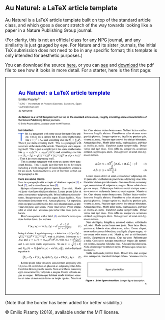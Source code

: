 Au Naturel: a LaTeX article template
------------------------------------

Au Naturel is a LaTeX article template built on top of the standard article class, and which goes a decent stretch of the way towards looking like a paper in a Nature Publishing Group journal.

(For clarity, this is not an official class for any NPG journal, and any similarity is just gauged by eye. For Nature and its sister journals, the initial TeX submission does not need to be in any specific format; this template is only intended for aesthetic purposes.)

You can download the source [here](https://github.com/episanty/AuNaturel/archive/master.zip), or you can [see](https://github.com/episanty/AuNaturel/blob/master/AuNaturel.pdf) and [download](https://github.com/episanty/AuNaturel/raw/master/AuNaturel.pdf) the pdf file to see how it looks in more detail. For a starter, here is the first page:

[<img src="https://github.com/episanty/AuNaturel/raw/master/AuNaturel.png" width="600" title="First page of the template">](https://github.com/episanty/AuNaturel/blob/master/AuNaturel.pdf)

(Note that the border has been added for better visibility.)

© Emilio Pisanty (2018), available under the MIT license.
